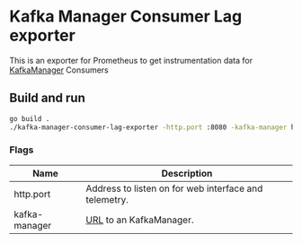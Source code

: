 # Kafka Manager Consumer Lag exporter

This is an exporter for Prometheus to get instrumentation data for [KafkaManager](https://github.com/yahoo/kafka-manager) Consumers

## Build and run

```bash
go build .
./kafka-manager-consumer-lag-exporter -http.port :8080 -kafka-manager http://localhost:9000
```


### Flags

Name                            | Description
--------------------------------|------------
http.port                       | Address to listen on for web interface and telemetry.
kafka-manager                   | [URL](#kafka-manager) to an KafkaManager.
